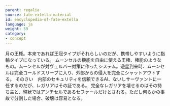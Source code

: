 ```yaml
---
parent: regalia
source: fate-extella-material
id: encyclopedia-of-fate-extella
language: ja
weight: 59
category:
- concept
---
```


月の王権。本来であれば王冠タイプがそれらしいのだが、携帯しやすいように指輪タイプになっている。
ムーンセルの機能を自由に使える王権、権能のようなもの。ムーンセルが対ヴェルバー対策に作ったシステム。遊星到来時、ムーンセルは完全コールドスリープに入り、外部からの侵入を完全にシャットアウトする。
そのさい　内部のセキュリティを信頼できるAI、ないしサーヴァントに一任するのだが、レガリアはその証である。
完全なレガリアを壊せるのはその持ち主と、現状ではアンチセルであるセファールだけとされる。ただし何らかの事故で分割した場合、破壊は容易となる。
